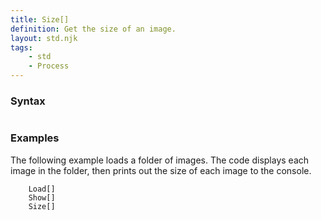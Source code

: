 ```yaml
---
title: Size[]
definition: Get the size of an image.
layout: std.njk
tags:
    - std
    - Process
---
```


### Syntax

```Size[]
```
### Examples

The following example loads a folder of images. The code displays each image in the folder, then prints out the size of each image to the console.

```In["./folder/"]
    Load[]
    Show[]
    Size[]
```